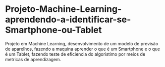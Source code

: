 # Projeto-Machine-Learning-aprendendo-a-identificar-se-Smartphone-ou-Tablet

 Projeto em Machine Learning, desenvolvimento de um modelo de previsão de aparelhos, fazendo a maquina aprender o que é um Smartphone e o que é um Tablet, fazendo teste de eficiencia do algoristimo por meios de metricas de aprendizagem.

